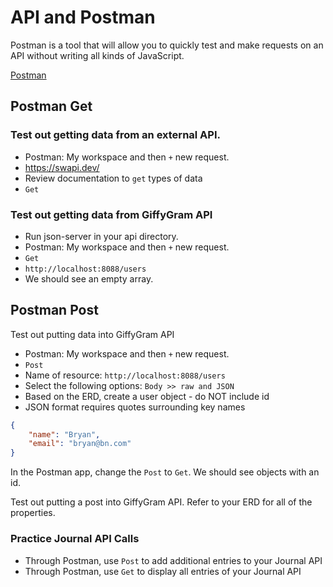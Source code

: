 # API and Postman

Postman is a tool that will allow you to quickly test and make requests on an API without writing all kinds of JavaScript.

[Postman](https://www.postman.com/downloads/)

## Postman Get
### Test out getting data from an external API. 
* Postman: My workspace and then `+` new request.
* https://swapi.dev/
* Review documentation to `get` types of data
* `Get`

### Test out getting data from GiffyGram API
* Run json-server in your api directory.
* Postman: My workspace and then `+` new request.
* `Get`
* `http://localhost:8088/users`
* We should see an empty array.

## Postman Post

Test out putting data into GiffyGram API
* Postman: My workspace and then `+` new request.
* `Post`
* Name of resource: `http://localhost:8088/users`
* Select the following options: `Body >> raw and JSON`
* Based on the ERD, create a user object - do NOT include id
* JSON format requires quotes surrounding key names
```json
{
    "name": "Bryan",
    "email": "bryan@bn.com"
}
```
In the Postman app, change the `Post` to `Get`. We should see objects with an id.

Test out putting a post into GiffyGram API. Refer to your ERD for all of the properties. 


### <h3 id="DJ-Practice"> Practice Journal API Calls</h3>
* Through Postman, use `Post` to add additional entries to your Journal API
* Through Postman, use `Get` to display all entries of your Journal API
